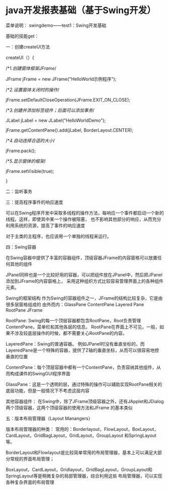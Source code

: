 # java开发报表基础（基于Swing开发）
菜单说明：
swingdemo——test1：Swing开发基础

基础的技能get：

一：创建createUI方法

createUI（）{

/**1.创建窗体框架JFrame*/

JFrame jFrame = new JFrame("HelloWorld示例程序");

/**2.设置窗体关闭时的操作*/

jFrame.setDefaultCloseOperation(JFrame.EXIT_ON_CLOSE);

/**3.创建并添加标签组件；后面可以添加事务*/

JLabel jLabel = new JLabel("HelloWorldDemo");

jFrame.getContentPane().add(jLabel, BorderLayout.CENTER);

/**4.自动选择合适的大小*/

jFrame.pack();

/**5.显示窗体的框架*/

jFrame.setVisible(true);

}

二：监听事务

三：提高程序事件的响应速度

可以在Swing程序开发中采取多线程的操作方法，每响应一个事件都启动一个新的线程。这样，即使其中某一个操作被阻塞，
也不影响其他部分的响应，从而充分利用系统的资源，提高了事件的响应速度

对于主类的主程序，也应该用一个单独的线程来运行。

四：Swing容器

在Swing容器中提供了丰富的容器组件，顶级容器JFrame的内容窗格可以放置任何其他的组件

JPanel同样也是一个比较好用的容器，可以把组件放在JPanel中，然后把JPanel添加到JFrame的内容窗格上，
采用这种组织方式比较容易管理界面上的各种组件元素。

Swing的框架结构
作为Swing的容器组件之一，JFrame的结构比较复杂，它是由很多层窗格组成的
由外而内：GlassPane ContentPane Layered Pane RootPane JFrame

RootPane: Swing的每一个顶层容器都包含RootPane，Root负责管理ContentPane，菜单栏和其他各层的信息。
RootPane在界面上不可见，一般，如果不涉及较底层操作的时候，都不需要关心RootPane的内容。

LayeredPane：Swing的普通容器。
例如JPanel时没有垂直坐标的，而LayeredPane是一个特殊的容器，提供了Z轴的垂直坐标，从而可以很容易地控
垂直的位置

ContentPane：每个顶层容器中都有一个ContentPane，负责容纳其他组件，从而构成课件的SwingGUI程序界面

GlassPane：这是一个透明的层，通过特殊的操作可以辅助实现RootPane相关的底层功能，但是一般情况下不考虑这层内容

其他容器组件：
在Swing中，除了JFrame顶级容器之外，还有JApplet和JDialog两个顶级容器，这两个顶级容器的使用方法和JFrame
的基本类似

五：版本布局管理器（Layout Manangers）

版本布局管理器的种类：
常用的：Borderlayout，FlowLayout，BoxLayout，CardLayout，GridBagLayout，GridLayout，GroupLayout
和SpringLayout等。

BorderLayout和Flowlayout是比较简单常用的布局管理器，基本上可以满足大部分常规的界面布局管理；

BoxLayout，CardLayout，Gridlayout，GridBagLayout，GroupLayout和SpringLayout等是稍微复杂的局部管理器，综合利用这些
布局管理器，可以实现各种复杂界面的布局管理




